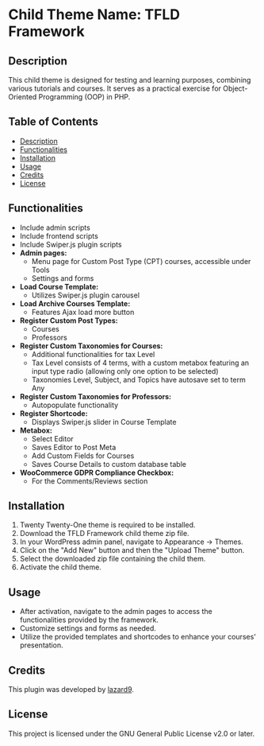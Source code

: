 # Child Theme Name: TFLD Framework

## Description
This child theme is designed for testing and learning purposes, combining various tutorials and courses. It serves as a practical exercise for Object-Oriented Programming (OOP) in PHP.

## Table of Contents
- [Description](#description)
- [Functionalities](#functionalities)
- [Installation](#installation)
- [Usage](#usage)
- [Credits](#credits)
- [License](#license)

## Functionalities
- Include admin scripts
- Include frontend scripts
- Include Swiper.js plugin scripts
- **Admin pages:**
  - Menu page for Custom Post Type (CPT) courses, accessible under Tools
  - Settings and forms
- **Load Course Template:**
  - Utilizes Swiper.js plugin carousel
- **Load Archive Courses Template:**
  - Features Ajax load more button
- **Register Custom Post Types:**
  - Courses
  - Professors
- **Register Custom Taxonomies for Courses:**
  - Additional functionalities for tax Level
  - Tax Level consists of 4 terms, with a custom metabox featuring an input type radio (allowing only one option to be selected)
  - Taxonomies Level, Subject, and Topics have autosave set to term Any
- **Register Custom Taxonomies for Professors:**
  - Autopopulate functionality
- **Register Shortcode:**
  - Displays Swiper.js slider in Course Template
- **Metabox:**
  - Select Editor
  - Saves Editor to Post Meta
  - Add Custom Fields for Courses
  - Saves Course Details to custom database table
- **WooCommerce GDPR Compliance Checkbox:**
  - For the Comments/Reviews section

## Installation

1. Twenty Twenty-One theme is required to be installed.
2. Download the TFLD Framework child theme zip file.
3. In your WordPress admin panel, navigate to Appearance -> Themes.
4. Click on the "Add New" button and then the "Upload Theme" button.
5. Select the downloaded zip file containing the child them.
6. Activate the child theme.

## Usage
- After activation, navigate to the admin pages to access the functionalities provided by the framework.
- Customize settings and forms as needed.
- Utilize the provided templates and shortcodes to enhance your courses' presentation.

## Credits
This plugin was developed by [lazard9](https://github.com/lazard9).

## License
This project is licensed under the GNU General Public License v2.0 or later.
